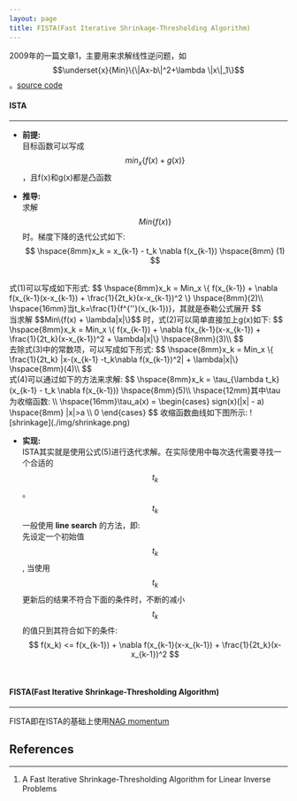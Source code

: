 ```yaml
---
layout: page
title: FISTA(Fast Iterative Shrinkage-Thresholding Algorithm)
---
```

2009年的一篇文章1，主要用来求解线性逆问题，如 $$\underset{x}{Min}\{\|Ax-b\|^2+\lambda \|x\|_1\}$$ 。[source code](https://github.com/torch/optim/blob/master/fista.lua)


#### __ISTA__   
---      
*  __前提:__     
目标函数可以写成$$min_x\{f(x) + g(x)\}$$，且f(x)和g(x)都是凸函数   
        
*  __推导:__   
求解$$Min\{f(x)\}$$时。梯度下降的迭代公式如下:       
$$
\hspace{8mm}x_k = x_{k-1} - t_k \nabla f(x_{k-1})  \hspace{8mm} (1)
$$       
<br />
式(1)可以写成如下形式:        
$$
\hspace{8mm}x_k = Min_x \{ f(x_{k-1}) + \nabla f(x_{k-1}(x-x_{k-1}) + \frac{1}{2t_k}(x-x_{k-1})^2 \}  \hspace{8mm}(2)\\
\hspace{16mm}当t_k=\frac{1}{f^{''}(x_{k-1})}，其就是泰勒公式展开
$$      
<br />
当求解 $$Min\{f(x) + \lambda|x|\}$$ 时，式(2)可以简单直接加上g(x)如下:        
$$
\hspace{8mm}x_k = Min_x \{ f(x_{k-1}) + \nabla f(x_{k-1}(x-x_{k-1}) + \frac{1}{2t_k}(x-x_{k-1})^2 + \lambda|x|\}  \hspace{8mm}(3)\\
$$  
<br />
去除式(3)中的常数项，可以写成如下形式:    
$$
\hspace{8mm}x_k = Min_x \{ \frac{1}{2t_k} |x-(x_{k-1} -t_k\nabla f(x_{k-1})^2| + \lambda|x|\}  \hspace{8mm}(4)\\
$$    
<br />
式(4)可以通过如下的方法来求解:    
$$
\hspace{8mm}x_k = \tau_{\lambda t_k}(x_{k-1} - t_k \nabla f(x_{k-1}))  \hspace{8mm}(5)\\
\hspace{12mm}其中\tau为收缩函数:      \\
\hspace{16mm}\tau_a(x) = \begin{cases} 
sign(x)(|x| - a) \hspace{8mm} |x|>a \\ 
0
\end{cases}
$$  
收缩函数曲线如下图所示:    
![shrinkage](./img/shrinkage.png)    

*  __实现:__    
ISTA其实就是使用公式(5)进行迭代求解。在实际使用中每次迭代需要寻找一个合适的$$t_k$$。$$t_k$$一般使用 __line search__ 的方法，即:    
先设定一个初始值$$t_k$$, 当使用$$t_k$$更新后的结果不符合下面的条件时，不断的减小$$t_k$$的值只到其符合如下的条件:    
$$
f(x_k) <= f(x_{k-1}) + \nabla f(x_{k-1}(x-x_{k-1}) + \frac{1}{2t_k}(x-x_{k-1})^2
$$    
<br />    

#### __FISTA(Fast Iterative Shrinkage-Thresholding Algorithm)__ 
---    
FISTA即在ISTA的基础上使用[NAG momentum](../neural_network/nn-train-tricks.html#momentum)
<br />     

__References__
---------    
---    
1. A Fast Iterative Shrinkage-Thresholding Algorithm for Linear Inverse Problems

